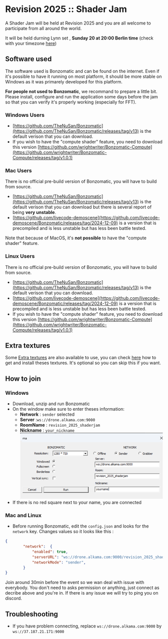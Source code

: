 # Revision 2025 :: Shader Jam

A Shader Jam will be held at Revision 2025 and you are all welcome to participate from all around the world.

It will be held durning Lynn set , **Sunday 20 at 20:00 Berlin time** (check with your timezone [here](https://savvytime.com/converter/germany-berlin-to-utc/apr-20-2025/8pm))

## Software used

The software used is Bonzomatic and can be found on the internet. Even if it's possible to have it running on most platform, it should be more stable on Windows as it was primarely developed for this platform.

**For people not used to Bonzomatic**, we recommand to prepare a little bit. Please install, configure and run the application some days before the jam so that you can verify it's properly working (especially for FFT).

### Windows Users

* [https://github.com/TheNuSan/Bonzomatic](https://github.com/TheNuSan/Bonzomatic/releases/tag/v13) is the default verison that you can download.
* If you wish to have the "compute shader" feature, you need to download this version [https://github.com/wrightwriter/Bonzomatic-Compute](https://github.com/wrightwriter/Bonzomatic-Compute/releases/tag/v1.0.1)


### Mac Users
There is no official pre-build version of Bonzomatic, you will have to build from source.

* [https://github.com/TheNuSan/Bonzomatic](https://github.com/TheNuSan/Bonzomatic/releases/tag/v13) is the default verison that you can download but there is several report of being **very unstable**.
* [https://github.com/livecode-demoscene](https://github.com/livecode-demoscene/Bonzomatic/releases/tag/2024-12-09) is a version that is precompiled and is less unstable but has less been battle tested.

Note that because of MacOS, it's **not possible** to have the  "compute shader" feature. 

### Linux Users
There is no official pre-build version of Bonzomatic, you will have to build from source.

* [https://github.com/TheNuSan/Bonzomatic](https://github.com/TheNuSan/Bonzomatic/releases/tag/v13) is the default verison that you can download.
* [https://github.com/livecode-demoscene](https://github.com/livecode-demoscene/Bonzomatic/releases/tag/2024-12-09) is a version that is precompiled and is less unstable but has less been battle tested.
* If you wish to have the "compute shader" feature, you need to download this version [https://github.com/wrightwriter/Bonzomatic-Compute](https://github.com/wrightwriter/Bonzomatic-Compute/releases/tag/v1.0.1)


## Extra textures 
Some [Extra textures](./revision_2025_extra_textures.md) are also available to use, you can check [here](./revision_2025_extra_textures.md) how to get and install theses textures. It's optional so you can skip this if you want.

## How to join
### Windows
* Download, unzip and run Bonzomatic
* On the window make sure to enter theses information:
    * **Network** : `sender` selected
    * **Server** :`ws://drone.alkama.com:9000`
    * **RoomName** : `revision_2025_shaderjam`
    * **Nickname** : `your_nickname`
![revision_2025_window_bonzomatic_sender_jam_example.png](./revision_2025_window_bonzomatic_sender_jam_example.png)
* If there is no red square next to your name, you are connected

### Mac and Linux
* Before running Bonzomatic, edit the `config.json` and looks for the `network` key. Changes values so it looks like this :
```json
{
        "network":  {
            "enabled": true,
            "serverURL": "ws://drone.alkama.com:9000/revision_2025_shaderjam/your_nickname",
            "networkMode": "sender",
        }
}
```

Join around 30min before the event so we wan deal with issue with everybody. You don't need to asks permission or anything, just connect as decribe above and you're in. If there is any issue we will try to ping you on discord.

## Troubleshooting
* If you have problem connecting, replace `ws://drone.alkama.com:9000` by `ws://37.187.21.171:9000` 